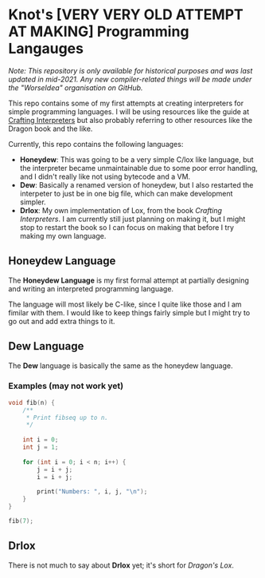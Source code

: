 # Knot's [VERY VERY OLD ATTEMPT AT MAKING] Programming Langauges

*Note: This repository is only available for historical purposes and was last updated in mid-2021. Any new compiler-related things will be made under the "WorseIdea" organisation on GitHub.*

This repo contains some of my first attempts at creating interpreters for simple programming languages. I will be using resources like the guide at [Crafting Interpreters](https://craftinginterpreters.com/) but also probably referring to other resources like the Dragon book and the like.

Currently, this repo contains the following languages:

  * **Honeydew**: This was going to be a very simple C/lox like language, but the interpreter became unmaintainable due to some poor error handling, and I didn't really like not using bytecode and a VM.
  * **Dew**: Basically a renamed version of honeydew, but I also restarted the interpeter to just be in one big file, which can make development simpler.
  * **Drlox**: My own implementation of Lox, from the book *Crafting Interpreters*. I am currently still just planning on making it, but I might stop to restart the book so I can focus on making that before I try making my own language.

## Honeydew Language

The **Honeydew Language** is my first formal attempt at partially designing and writing an interpreted programming language. 

The language will most likely be C-like, since I quite like those and I am fimilar with them. I would like to keep things fairly simple but I might try to go out and add extra things to it.

## Dew Language

The **Dew** language is basically the same as the honeydew language.

### Examples (may not work yet)

```c
void fib(n) {
	/**
	 * Print fibseq up to n.
	 */
	
	int i = 0;
	int j = 1;
	
	for (int i = 0; i < n; i++) {
		j = i + j;
		i = i + j;
		
		print("Numbers: ", i, j, "\n");
	}
}

fib(7);
```

## Drlox

There is not much to say about **Drlox** yet; it's short for *Dragon's Lox*.
